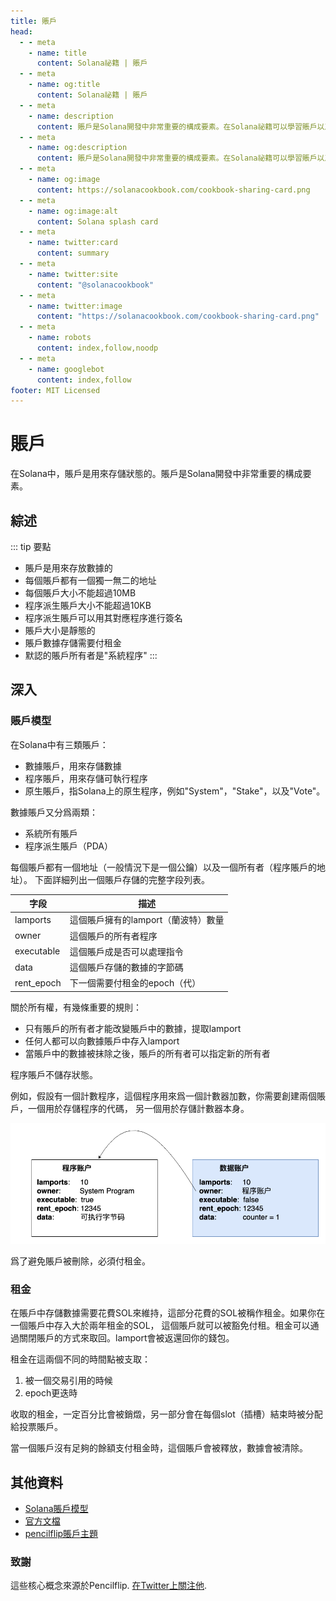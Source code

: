 ```yaml
---
title: 賬戶
head:
  - - meta
    - name: title
      content: Solana祕籍 | 賬戶
  - - meta
    - name: og:title
      content: Solana祕籍 | 賬戶
  - - meta
    - name: description
      content: 賬戶是Solana開發中非常重要的構成要素。在Solana祕籍可以學習賬戶以及其他一些核心概念。
  - - meta
    - name: og:description
      content: 賬戶是Solana開發中非常重要的構成要素。在Solana祕籍可以學習賬戶以及其他一些核心概念。
  - - meta
    - name: og:image
      content: https://solanacookbook.com/cookbook-sharing-card.png
  - - meta
    - name: og:image:alt
      content: Solana splash card
  - - meta
    - name: twitter:card
      content: summary
  - - meta
    - name: twitter:site
      content: "@solanacookbook"
  - - meta
    - name: twitter:image
      content: "https://solanacookbook.com/cookbook-sharing-card.png"
  - - meta
    - name: robots
      content: index,follow,noodp
  - - meta
    - name: googlebot
      content: index,follow
footer: MIT Licensed
---
```


# 賬戶

在Solana中，賬戶是用來存儲狀態的。賬戶是Solana開發中非常重要的構成要素。

## 綜述

::: tip 要點
- 賬戶是用來存放數據的
- 每個賬戶都有一個獨一無二的地址
- 每個賬戶大小不能超過10MB
- 程序派生賬戶大小不能超過10KB
- 程序派生賬戶可以用其對應程序進行簽名
- 賬戶大小是靜態的
- 賬戶數據存儲需要付租金
- 默認的賬戶所有者是"系統程序"
:::

## 深入

### 賬戶模型

在Solana中有三類賬戶：

- 數據賬戶，用來存儲數據
- 程序賬戶，用來存儲可執行程序
- 原生賬戶，指Solana上的原生程序，例如"System"，"Stake"，以及"Vote"。

數據賬戶又分爲兩類：

- 系統所有賬戶
- 程序派生賬戶（PDA）

每個賬戶都有一個地址（一般情況下是一個公鑰）以及一個所有者（程序賬戶的地址）。
下面詳細列出一個賬戶存儲的完整字段列表。

| 字段      | 描述                                    |
|------------|------------------------------------------------|
| lamports   | 這個賬戶擁有的lamport（蘭波特）數量   |
| owner      | 這個賬戶的所有者程序              |
| executable | 這個賬戶成是否可以處理指令  |
| data       | 這個賬戶存儲的數據的字節碼 |
| rent_epoch | 下一個需要付租金的epoch（代） |

關於所有權，有幾條重要的規則：

- 只有賬戶的所有者才能改變賬戶中的數據，提取lamport
- 任何人都可以向數據賬戶中存入lamport
- 當賬戶中的數據被抹除之後，賬戶的所有者可以指定新的所有者

程序賬戶不儲存狀態。

例如，假設有一個計數程序，這個程序用來爲一個計數器加數，你需要創建兩個賬戶，一個用於存儲程序的代碼，
另一個用於存儲計數器本身。

![](./account_example.png)

爲了避免賬戶被刪除，必須付租金。

### 租金

在賬戶中存儲數據需要花費SOL來維持，這部分花費的SOL被稱作租金。如果你在一個賬戶中存入大於兩年租金的SOL，
這個賬戶就可以被豁免付租。租金可以通過關閉賬戶的方式來取回。lamport會被返還回你的錢包。

租金在這兩個不同的時間點被支取：

1. 被一個交易引用的時候
2. epoch更迭時

收取的租金，一定百分比會被銷燬，另一部分會在每個slot（插槽）結束時被分配給投票賬戶。

當一個賬戶沒有足夠的餘額支付租金時，這個賬戶會被釋放，數據會被清除。

## 其他資料

- [Solana賬戶模型](https://solana.wiki/zh-cn/docs/account-model/#account-storage)
- [官方文檔](https://docs.solana.com/developing/programming-model/accounts)
- [pencilflip賬戶主題](https://twitter.com/pencilflip/status/1452402100470644739)

### 致謝

這些核心概念來源於Pencilflip. [在Twitter上關注他](https://twitter.com/intent/user?screen_name=pencilflip).